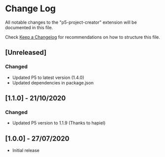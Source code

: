 # Change Log

All notable changes to the "p5-project-creator" extension will be documented in this file.

Check [Keep a Changelog](http://keepachangelog.com/) for recommendations on how to structure this file.

## [Unreleased]
### Changed
 - Updated P5 to latest version (1.4.0)
 - Updated dependencies in package.json

## [1.1.0] - 21/10/2020
### Changed
- Updated P5 version to 1.1.9 (Thanks to hapiel)

## [1.0.0] - 27/07/2020
- Initial release